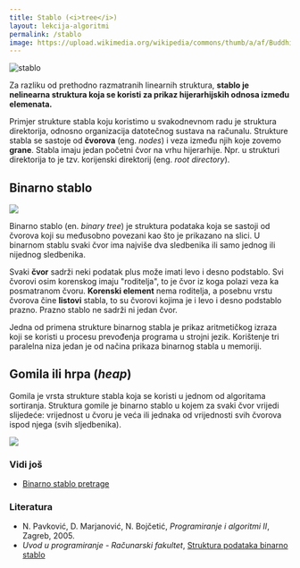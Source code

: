 ```yaml
---
title: Stablo (<i>tree</i>)
layout: lekcija-algoritmi
permalink: /stablo
image: https://upload.wikimedia.org/wikipedia/commons/thumb/a/af/Buddhisme.jpg/503px-Buddhisme.jpg
---
```


![stablo]({{page.image}})

Za razliku od prethodno razmatranih linearnih struktura, **stablo je nelinearna struktura koja se koristi za prikaz hijerarhijskih odnosa između elemenata.**

Primjer strukture stabla koju koristimo u svakodnevnom radu je struktura direktorija, odnosno organizacija datotečnog sustava na računalu. Strukture stabla se sastoje od **čvorova** (eng. *nodes*) i veza između njih koje zovemo **grane**. Stabla imaju jedan početni čvor na vrhu hijerarhije. Npr. u strukturi direktorija to je tzv. korijenski direktorij (eng. *root directory*).

## Binarno stablo

![](https://www.tutorialspoint.com/data_structures_algorithms/images/binary_tree.jpg)

Binarno stablo (en. *binary tree*) je struktura podataka koja se sastoji od čvorova koji su međusobno povezani kao što je prikazano na slici. U binarnom stablu svaki čvor ima najviše dva sledbenika ili samo jednog ili nijednog sledbenika.

Svaki **čvor** sadrži neki podatak plus može imati levo i desno podstablo. Svi čvorovi osim korenskog imaju "roditelja", to je čvor iz koga polazi veza ka posmatranom čvoru. **Korenski element** nema roditelja, a posebnu vrstu čvorova čine **listovi** stabla, to su čvorovi kojima je i levo i desno podstablo prazno. Prazno stablo ne sadrži ni jedan čvor.

Jedna od primena strukture binarnog stabla je prikaz aritmetičkog izraza koji se koristi u procesu prevođenja programa u strojni jezik. Korištenje tri paralelna niza jedan je od načina prikaza binarnog stabla u memoriji.

## Gomila ili hrpa (*heap*)

Gomila je vrsta strukture stabla koja se koristi u jednom od algoritama sortiranja. Struktura gomile je binarno stablo u kojem za svaki čvor vrijedi slijedeće: vrijednost u čvoru je veća ili jednaka od vrijednosti svih čvorova ispod njega (svih sljedbenika).

![](https://upload.wikimedia.org/wikipedia/commons/thumb/3/38/Max-Heap.svg/500px-Max-Heap.svg.png)

### Vidi još

- [Binarno stablo pretrage](/binarno-stablo-pretrage)

### Literatura

- N. Pavković, D. Marjanović, N. Bojčetić, *Programiranje i algoritmi II*, Zagreb, 2005.
- *Uvod u programiranje - Računarski fakultet*, [Struktura podataka binarno stablo](https://petlja.org/BubbleBee/r/lekcije/uvod-u-programiranje/nedelja_12)

